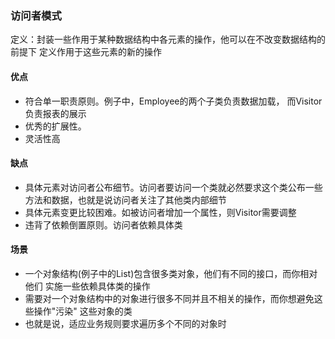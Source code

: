 ### 访问者模式

定义：封装一些作用于某种数据结构中各元素的操作，他可以在不改变数据结构的前提下
定义作用于这些元素的新的操作


#### 优点
- 符合单一职责原则。例子中，Employee的两个子类负责数据加载，
  而Visitor负责报表的展示
- 优秀的扩展性。
- 灵活性高

#### 缺点
- 具体元素对访问者公布细节。访问者要访问一个类就必然要求这个类公布一些
  方法和数据，也就是说访问者关注了其他类内部细节
- 具体元素变更比较困难。如被访问者增加一个属性，则Visitor需要调整
- 违背了依赖倒置原则。访问者依赖具体类

#### 场景
- 一个对象结构(例子中的List)包含很多类对象，他们有不同的接口，而你相对他们
  实施一些依赖具体类的操作
- 需要对一个对象结构中的对象进行很多不同并且不相关的操作，而你想避免这些操作"污染"
  这些对象的类
- 也就是说，适应业务规则要求遍历多个不同的对象时

